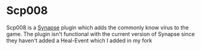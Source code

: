 ﻿# **Scp008**
Scp008 is a [Synapse](https://github.com/SynapseSL/Synapse) plugin which adds the commonly know virus to the game. The plugin isn't functional with the current version of Synapse since they haven't added a Heal-Event which I added in my fork
